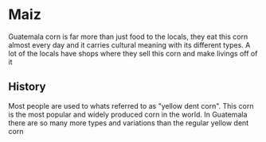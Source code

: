 # Maiz

Guatemala corn is far more than just food to the locals, they eat this corn almost every day and it carries cultural meaning with its different types.
A lot of the locals have shops where they sell this corn and make livings off of it

## History

Most people are used to whats referred to as "yellow dent corn".
This corn is the most popular and widely produced corn in the world.
In Guatemala there are so many more types and variations than the regular yellow dent corn
